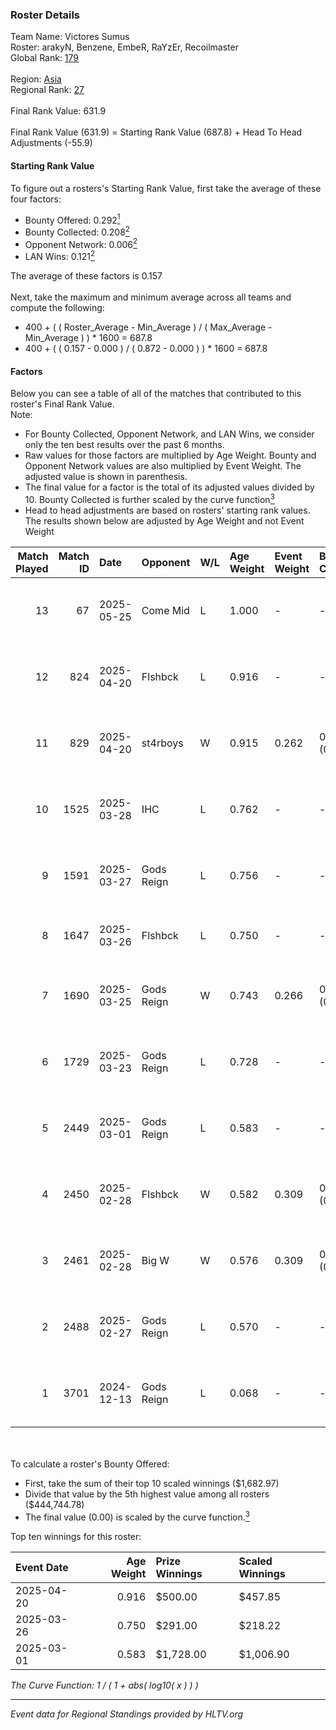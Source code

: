### Roster Details<br />
Team Name: Victores Sumus<br />
Roster: arakyN, Benzene, EmbeR, RaYzEr, Recoilmaster<br />
Global Rank: [179](../../standings_global_2025_06_02.md)<br />
<br />
Region: [Asia]( ../../standings_asia_2025_06_02.md)<br />
Regional Rank: [27]( ../../standings_asia_2025_06_02.md)<br />
<br />
Final Rank Value:  631.9<br />
<br />
Final Rank Value (631.9) = Starting Rank Value (687.8) + Head To Head Adjustments (-55.9)<br />

#### Starting Rank Value<br />
To figure out a rosters's Starting Rank Value, first take the average of these four factors:<br />
- Bounty Offered: 0.292[<sup>1</sup>](#table2)
- Bounty Collected: 0.208[<sup>2</sup>](#table1)
- Opponent Network: 0.006[<sup>2</sup>](#table1)
- LAN Wins: 0.121[<sup>2</sup>](#table1)

The average of these factors is 0.157<br />
<br />
Next, take the maximum and minimum average across all teams and compute the following:<br />
- 400 + ( ( Roster_Average - Min_Average ) / ( Max_Average - Min_Average ) ) * 1600 = 687.8
- 400 + ( ( 0.157 - 0.000 ) / ( 0.872 - 0.000 ) ) * 1600 = 687.8


#### Factors<br />
Below you can see a table of all of the matches that contributed to this roster's Final Rank Value.<br />
Note:<br />

- For Bounty Collected, Opponent Network, and LAN Wins, we consider only the ten best results over the past 6 months.
- Raw values for those factors are multiplied by Age Weight. Bounty and Opponent Network values are also multiplied by Event Weight. The adjusted value is shown in parenthesis.
- The final value for a factor is the total of its adjusted values divided by 10. Bounty Collected is further scaled by the curve function[<sup>3</sup>](#curveFunction)
- Head to head adjustments are based on rosters' starting rank values. The results shown below are adjusted by Age Weight and not Event Weight
<span id="table1"></span><br />


| Match Played | Match ID | Date       | Opponent   | W/L | Age Weight | Event Weight | Bounty Collected | Opponent Network | LAN Wins  | H2H Adj. | Roster                                       |
| -: | -: | :- | :- | :- | :- | :- | :- | :- | :- | -: | :- |
|           13 |       67 | 2025-05-25 | Come Mid   | L   | 1.000      | -            | -                | -                | -         |   -15.35 | arakyN, Benzene, EmbeR, RaYzEr, Recoilmaster |
|           12 |      824 | 2025-04-20 | Flshbck    | L   | 0.916      | -            | -                | -                | -         |   -14.44 | arakyN, Benzene, EmbeR, RaYzEr, Recoilmaster |
|           11 |      829 | 2025-04-20 | st4rboys   | W   | 0.915      | 0.262        | 0.000 (0.000)    | 0.000 (0.000)    | 0 (0.000) |     4.94 | arakyN, Benzene, EmbeR, RaYzEr, Recoilmaster |
|           10 |     1525 | 2025-03-28 | IHC        | L   | 0.762      | -            | -                | -                | -         |   -11.03 | arakyN, Benzene, ChAmP, RaYzEr, Recoilmaster |
|            9 |     1591 | 2025-03-27 | Gods Reign | L   | 0.756      | -            | -                | -                | -         |    -9.50 | arakyN, Benzene, ChAmP, RaYzEr, Recoilmaster |
|            8 |     1647 | 2025-03-26 | Flshbck    | L   | 0.750      | -            | -                | -                | -         |   -13.34 | Benzene, ChAmP, p7, RaYzEr, Recoilmaster     |
|            7 |     1690 | 2025-03-25 | Gods Reign | W   | 0.743      | 0.266        | 0.006 (0.001)    | 0.274 (0.054)    | 0 (0.000) |    14.67 | arakyN, Benzene, ChAmP, RaYzEr, Recoilmaster |
|            6 |     1729 | 2025-03-23 | Gods Reign | L   | 0.728      | -            | -                | -                | -         |    -8.81 | arakyN, Benzene, ChAmP, RaYzEr, Recoilmaster |
|            5 |     2449 | 2025-03-01 | Gods Reign | L   | 0.583      | -            | -                | -                | -         |    -7.25 | arakyN, Benzene, ChAmP, RaYzEr, Recoilmaster |
|            4 |     2450 | 2025-02-28 | Flshbck    | W   | 0.582      | 0.309        | 0.001 (0.000)    | 0.024 (0.004)    | 1 (0.582) |     7.36 | arakyN, Benzene, ChAmP, RaYzEr, Recoilmaster |
|            3 |     2461 | 2025-02-28 | Big W      | W   | 0.576      | 0.309        | 0.001 (0.000)    | 0.003 (0.001)    | 1 (0.576) |     4.93 | arakyN, Benzene, ChAmP, RaYzEr, Recoilmaster |
|            2 |     2488 | 2025-02-27 | Gods Reign | L   | 0.570      | -            | -                | -                | -         |    -7.29 | arakyN, Benzene, ChAmP, RaYzEr, Recoilmaster |
|            1 |     3701 | 2024-12-13 | Gods Reign | L   | 0.068      | -            | -                | -                | -         |    -0.83 | arakyN, Benzene, ChAmP, RaYzEr, Recoilmaster |

<br />
<span id="table2"></span><br />
To calculate a roster's Bounty Offered:<br />

- First, take the sum of their top 10 scaled winnings ($1,682.97)
- Divide that value by the 5th highest value among all rosters ($444,744.78)
- The final value (0.00) is scaled by the curve function.[<sup>3</sup>](#curveFunction)

Top ten winnings for this roster:<br />

| Event Date | Age Weight | Prize Winnings | Scaled Winnings |
| :- | -: | :- | :- |
| 2025-04-20 |      0.916 | $500.00        | $457.85         |
| 2025-03-26 |      0.750 | $291.00        | $218.22         |
| 2025-03-01 |      0.583 | $1,728.00      | $1,006.90       |


<span id="curveFunction"></span>_The Curve Function: 1 / ( 1 + abs( log10( x ) ) )_<br />

---
_Event data for Regional Standings provided by HLTV.org_<br />
